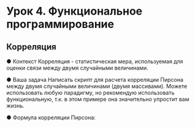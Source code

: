 # Урок 4. Функциональное программирование
## Корреляция
● Контекст
Корреляция - статистическая мера, используемая для оценки 
связи между двумя случайными величинами.

● Ваша задача
Написать скрипт для расчета корреляции Пирсона между 
двумя случайными величинами (двумя массивами). Можете 
использовать любую парадигму, но рекомендую использовать 
функциональную, т.к. в этом примере она значительно 
упростит вам жизнь.

● Формула корреляции Пирсона:
